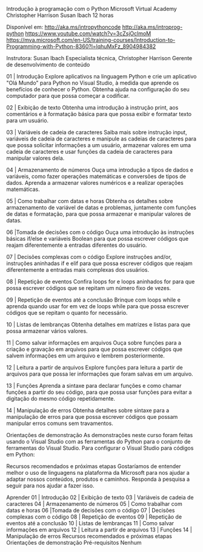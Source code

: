 Introdução à programação com o Python
Microsoft Virtual Academy
Christopher Harrison
Susan Ibach
12 horas

Disponível em:
http://aka.ms/intropythoncode
http://aka.ms/introprog-python
https://www.youtube.com/watch?v=3cZsjOclmoM
https://mva.microsoft.com/en-US/training-courses/Introduction-to-Programming-with-Python-8360?l=lqhuMxFz_8904984382

Instrutora: Susan Ibach Especialista técnica, Christopher Harrison Gerente de desenvolvimento de conteúdo

01 | Introdução
Explore aplicativos na linguagem Python e crie um aplicativo "Olá Mundo" para Python no Visual Studio, à medida que aprende os benefícios de conhecer o Python. Obtenha ajuda na configuração do seu computador para que possa começar a codificar.

02 | Exibição de texto
Obtenha uma introdução à instrução print, aos comentários e à formatação básica para que possa exibir e formatar texto para um usuário.

03 | Variáveis de cadeia de caracteres
Saiba mais sobre instrução input, variáveis de cadeia de caracteres e manipule as cadeias de caracteres para que possa solicitar informações a um usuário, armazenar valores em uma cadeia de caracteres e usar funções da cadeia de caracteres para manipular valores dela.

04 | Armazenamento de números
Ouça uma introdução a tipos de dados e variáveis, como fazer operações matemáticas e conversões de tipos de dados. Aprenda a armazenar valores numéricos e a realizar operações matemáticas.

05 | Como trabalhar com datas e horas
Obtenha os detalhes sobre armazenamento de variável de datas e problemas, juntamente com funções de datas e formatação, para que possa armazenar e manipular valores de datas.

06 |Tomada de decisões com o código
Ouça uma introdução às instruções básicas if/else e variáveis Boolean para que possa escrever códigos que reajam diferentemente a entradas diferentes do usuário.

07 | Decisões complexas com o código
Explore instruções and/or, instruções aninhadas if e elif para que possa escrever códigos que reajam diferentemente a entradas mais complexas dos usuários.

08 | Repetição de eventos
Confira loops for e loops aninhados for para que possa escrever códigos que se repitam um número fixo de vezes.

09 | Repetição de eventos até a conclusão
Brinque com loops while e aprenda quando usar for em vez de loops while para que possa escrever códigos que se repitam o quanto for necessário.

10 | Listas de lembranças
Obtenha detalhes em matrizes e listas para que possa armazenar vários valores.

11 | Como salvar informações em arquivos
Ouça sobre funções para a criação e gravação em arquivos para que possa escrever códigos que salvem informações em um arquivo e lembrem posteriormente.

12 | Leitura a partir de arquivos
Explore funções para leitura a partir de arquivos para que possa ler informações que foram salvas em um arquivo.

13 | Funções
Aprenda a sintaxe para declarar funções e como chamar funções a partir do seu código, para que possa usar funções para evitar a digitação do mesmo código repetidamente.

14 | Manipulação de erros
Obtenha detalhes sobre sintaxe para a manipulação de erros para que possa escrever códigos que possam manipular erros comuns sem travamentos.

Orientações de demonstração
As demonstrações neste curso foram feitas usando o Visual Studio com as ferramentas do Python para o conjunto de ferramentas do Visual Studio. Para configurar o Visual Studio para códigos em Python:

Recursos recomendados e próximas etapas
Gostaríamos de entender melhor o uso de linguagens na plataforma da Microsoft para nos ajudar a adaptar nossos conteúdos, produtos e caminhos. Responda à pesquisa a seguir para nos ajudar a fazer isso.

Aprender
01 | Introdução
02 | Exibição de texto
03 | Variáveis de cadeia de caracteres
04 | Armazenamento de números
05 | Como trabalhar com datas e horas
06 |Tomada de decisões com o código
07 | Decisões complexas com o código
08 | Repetição de eventos
09 | Repetição de eventos até a conclusão
10 | Listas de lembranças
11 | Como salvar informações em arquivos
12 | Leitura a partir de arquivos
13 | Funções
14 | Manipulação de erros
Recursos recomendados e próximas etapas
Orientações de demonstração
Pré-requisitos
Nenhum
